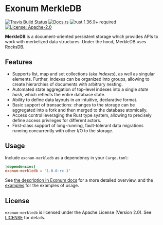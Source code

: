 # Exonum MerkleDB

[![Travis Build Status](https://img.shields.io/travis/exonum/exonum/master.svg?label=Linux%20Build)](https://travis-ci.com/exonum/exonum)
[![Docs.rs](https://docs.rs/exonum-merkledb/badge.svg)](https://docs.rs/exonum-merkledb)
![rust 1.36.0+ required](https://img.shields.io/badge/rust-1.36.0+-blue.svg?label=Required%20Rust)
[![License: Apache-2.0](https://img.shields.io/github/license/exonum/exonum.svg)](https://github.com/exonum/exonum/components/merkledb/blob/master/LICENSE)

**MerkleDB** is a document-oriented persistent storage
which provides APIs to work with merkelized data structures.
Under the hood, MerkleDB uses RocksDB.

## Features

- Supports list, map and set collections (aka *indexes*),
  as well as singular elements.
  Further, indexes can be organized into groups, allowing to create
  hierarchies of documents with arbitrary nesting.
- Automated state aggregation of top-level indexes into a single
  *state hash*, which reflects the entire database state.
- Ability to define data layouts in an intuitive, declarative format.
- Basic support of transactions: changes to the storage can be
  aggregated into a fork and then merged to the database atomically.
- Access control leveraging the Rust type system, allowing to precisely
  define access privileges for different actors.
- First-class support of long-running, fault-tolerant data migrations
  running concurrently with other I/O to the storage.

## Usage

Include `exonum-merkledb` as a dependency in your `Cargo.toml`:

```toml
[dependencies]
exonum-merkledb = "1.0.0-rc.1"

```

See [the description in Exonum docs][docs:merkledb] for a more detailed overview,
and the [examples](examples) for the examples of usage.

## License

`exonum-merkledb` is licensed under the Apache License (Version 2.0).
See [LICENSE](LICENSE) for details.

[docs:merkledb]: https://exonum.com/doc/version/latest/architecture/merkledb/
